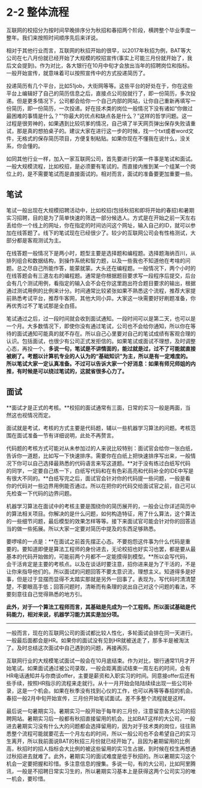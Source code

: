 # 2-2 整体流程

互联网的校招分为按时间早晚排序分为秋招和春招两个阶段，横跨整个毕业季度一整年。我们来按照时间顺序先后来详说。

相对于其他行业而言，互联网的秋招开始的很早，以2017年秋招为例，BAT等大公司在七八月份就已经开始了大规模的校招宣传(事实上可能三月份就开始了，我后文会提到)。作为对比，各大银行在10月中旬才会放出当年的招聘岗位和指标。一般开始宣传，就意味着可以按照宣传中的方式投递简历了。

投递简历有几个平台，比如51job，大街网等等。这些平台的好处在于，你在这些平台上编辑好了自己的简历信息之后，直接点公司投就行了，即一份简历，多次投递。但是更多情况下，公司都会给你一个自己内部的网站，让你自己重新再填写一份简历，即一份简历，一次投递。好在技术类的岗位一般情况下没有诸如“你做过最困难的事情是什么？”“你最大的优点和缺点各是什么？”这样的哲学问题。这一过程是很劳神的，如果遇到比较坑爹的情况，自己填了半天网页弹出保存失败请重试，那是真的想拍桌子的。建议大家在进行这一步的时候，找一个txt或者word文件，无格式的保存简历项目，方便复制粘贴。如果你现在不懂我在说什么，没关系，你会懂的。

如同其他行业一样，加入一家互联网公司，首先要进行的第一件事是笔试和面试。一般大规模流程，比如校招，是必须要有笔试的。而直接内推到某一个组某一个岗位上的，是不需要笔试而是直接面试的。相对而言，面试的准备要更加重要一些。

## 笔试

笔试一般出现在大规模招聘活动中，比如校招(包括秋招和即将开始的春招)和暑期实习招聘，目的是为了简单快速的筛选一部分候选人。方式是在开始之前一天左右丢给你一个线上的网址，你在指定的时间访问这个网址，输入自己的ID，就可以参加在线答题了。线下的笔试现在已经很少了。较少的互联网公司会有性格测试，大部分都是客观测试为主。

在线答题一般情况下是两小时，题型主要是选择题和编程题。选择题海纳百川，从排列组合和数据结构，到操作系统和智力题，以及一些我也不知道他在考啥的问题。总之尽自己所能作答，能蒙就蒙。大头还在编程题。一般情况下，两个小时的在线答题会有三道左右的编程题。通常是你根据题目要求写一段程序后提交，后台会有几个测试用例，看指定的输入会不会在你这里跑出符合题目要求的输出，根据通过测试用例的比例来计分。时间通常比较紧张如果不熟悉这个流程，推荐大家提前熟悉考试平台，推荐牛客网，其他大同小异。大家这一块需要好好刷题准备，你再优秀过不了笔试那是全白搭。

笔试通过之后，过一段时间就会收到面试通知。一段时间可以是第二天，也可以是一个月。大多数情况下，即使你没有通过笔试，公司也不会给你通知，所以你在等待的面试通知可能真的就不存在。所以自己心里要对自己的笔试成绩有客观合理的认识。包括面试，也很少有公司正式发拒信的。如果笔试或面试不理想，及时调整心态，再投一个。**多说一句，笔试是不讲情面的，能过就是过，过不了可能就直接被刷了。考题以计算机专业的人认为的“基础知识”为主，所以是有一定难度的。所以笔试大家一定认真准备。不过可以告诉大家一个好消息：如果有师兄师姐的内推，有时候是可以绕过笔试的，这就省很多心力了。**

## 面试

**面试才是正式的考核。**校招的面试通常有三面，日常的实习一般是两面，当然这也视情况而定。

面试就是考试，考核的方式主要是代码题，辅以一些机器学习算法的问题。考核范围在面试准备一节有详细说明，此处不再赘言。

代码题的考核方式可能对从未参加过的人来说比较特别：面试官会给你一张白纸，告诉你一道题，比如写一下快速排序。需要你在白纸上把快速排序写出来，一般情况下你可以自己选择最熟悉的代码语言来写这道题。**对于没有练过白纸写代码的同学，一定要自己练一下，白纸写代码和在有色彩高亮和代码补全的IDE中写是有很大不同的。**白纸写完之后，面试官会针对你的代码提一些问题，一般是看你的代码对一些边界用例能否通过。所以在把你的代码交给面试官之前，自己可以先检查一下代码的边界问题。

机器学习算法在面试中的考核主要是围绕你的简历展开的，一般会让你详述简历中的算法相关项目。你解决的是什么问题，如何构造特征，用了什么算法，这个算法的一些细节问题，最后模型的效果怎样等等。接下来面试官可能会针对你的回答适当的做一些拓展。所以大家一定要对简历中提及的东西足够熟悉。

要啰嗦的一点是：**在面试之前首先摆正心态。不要抱怨这件事为什么代码是重要的。要知道即便是算法工程师的身份进去，无论校招也好实习也罢，都是要从最基本的代码开始做的，可能前两个月都不一定能摸得到模型。**所以会写代码，会干活肯定是主要的考核点。以及在谈话时要注意，招你进来是为了干活的，不是让你来指导他们的。所以面试的问题回答不要太意识流，理想主义。知道得多是好事，但是过于显摆而显得不太踏实那就是另外一回事了。表现为，写代码时清清楚楚，不要眼高手低；回答问题时，清晰而有条理的说出自己对这个问题的看法，不要刻意往自己觉得熟悉的地方引。

**此外，对于一个算法工程师而言，其基础是先成为一个工程师。所以面试基础是代码能力，相对来说，机器学习能力其实是加分项。**

- - - - - 

一般而言，现在的互联网公司的面试都比较人性化，多轮面试会排在同一天进行。一般最后面都会是HR。如果你的面试没有见到HR就被送走了，那多半是被淘汰了。及时总结这次面试中自己遇到的问题，再接再厉。

互联网行业的大规模笔试面试一般会在10月底结束。作为对比，银行通常11月才开始笔试。如果面试通过被公司录取，一般会距离面试结束一周左右的时间，会有HR电话通知并与你商谈offer，主要是薪资和入职实习的时间。同意接offer后还有些手续，按照HR指示的流程来走就行。从十一月开始会陆陆续续出现一些公司补录，这是一个机会。如果在秋季没有找到心仪的工作，也可以再等等春招的机会。春招一般2月中旬开始宣传，三月份开始笔试面试。差不多整个流程就是这样。

最后说一句暑期实习。暑期实习一般开始于每年的三月份，注意留意各大公司的招聘网站。暑期实习后一般都有秋招直接留用的机会。比如BAT这样的大公司，一般进去暑期实习没有什么大的问题都会选择留用的，因为对于技术类的岗位，往往熟悉整个流程可能就要花去一个月左右的时间，所以一般公司也不会希望自己的实习生离开，所以我前面说BAT的秋招三月份就已经开始了。且因为暑期留用的比例高，秋招时的招人指标会大比例的被这些留用的实习生占据，到时候在校生再想通过秋招进去就难了。此外，暑期实习的面试难度是低于秋招的。所以暑期实习这个机会一定要把握和珍惜。多注意信息的搜集。多说一句，有的大公司，比如阿里腾讯，一般是不招聘日常实习生的，所以暑期实习基本上是获得这两个公司实习的唯一机会，要珍惜。
